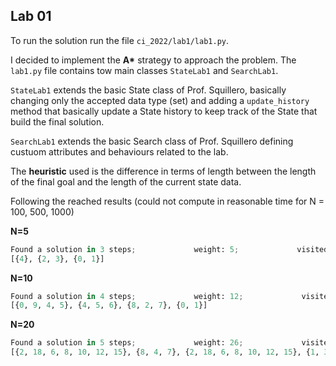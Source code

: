 ## Lab 01

To run the solution run the file `ci_2022/lab1/lab1.py`.

I decided to implement the **A\*** strategy to approach the problem.
The `lab1.py` file contains tow main classes `StateLab1` and `SearchLab1`.

`StateLab1` extends the basic State class of Prof. Squillero, basically changing only the accepted data type (set) and adding a `update_history` method that basically update a State history to keep track of the State that build the final solution.

`SearchLab1` extends the basic Search class of Prof. Squillero defining custuom attributes and behaviours related to the lab.

The **heuristic** used is the difference in terms of length between the length of the final goal and the length of the current state data.

Following the reached results (could not compute in reasonable time for N = 100, 500, 1000)


**N=5**
```py
Found a solution in 3 steps;             weight: 5;             visited 21 states;             bloat=0%
[{4}, {2, 3}, {0, 1}]
```


**N=10**
```py
Found a solution in 4 steps;             weight: 12;             visited 776 states;             bloat=20%
[{0, 9, 4, 5}, {4, 5, 6}, {8, 2, 7}, {0, 1}]
```

**N=20**
```py
Found a solution in 5 steps;             weight: 26;             visited 15312 states;             bloat=30%
[{2, 18, 6, 8, 10, 12, 15}, {8, 4, 7}, {2, 18, 6, 8, 10, 12, 15}, {1, 3, 13, 14}, {0, 16, 17, 5, 11}]
```